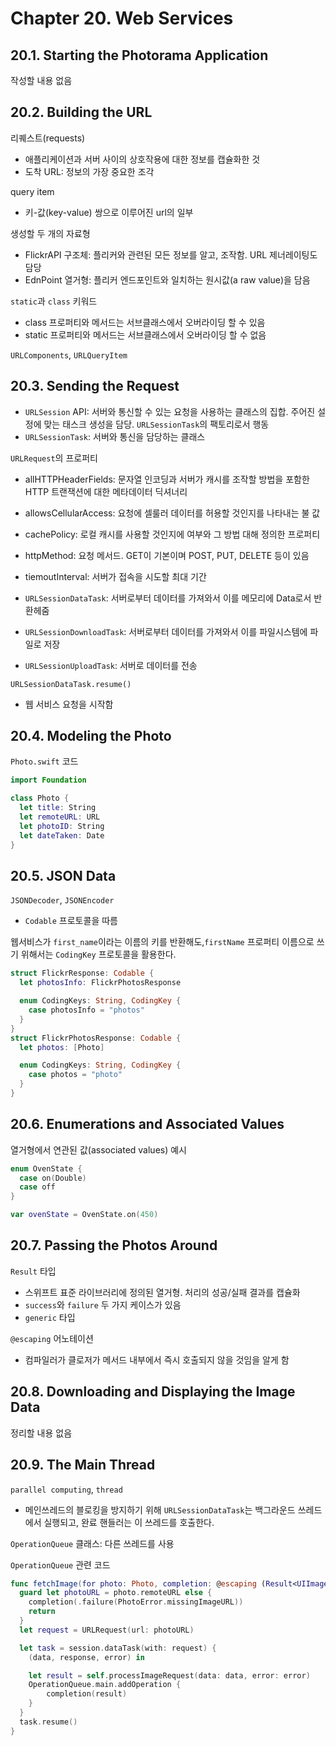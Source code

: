 # Chapter 20. Web Services

## 20.1. Starting the Photorama Application

작성할 내용 없음

## 20.2. Building the URL

리퀘스트(requests)

- 애플리케이션과 서버 사이의 상호작용에 대한 정보를 캡슐화한 것
- 도착 URL: 정보의 가장 중요한 조각

query item

- 키-값(key-value) 쌍으로 이루어진 url의 일부

생성할 두 개의 자료형

- FlickrAPI 구조체: 플리커와 관련된 모든 정보를 알고, 조작함. URL 제너레이팅도 담당
- EdnPoint 열거형: 플리커 엔드포인트와 일치하는 원시값(a raw value)을 담음

`static`과 `class` 키워드

- class 프로퍼티와 메서드는 서브클래스에서 오버라이딩 할 수 있음
- static 프로퍼티와 메서드는 서브클래스에서 오버라이딩 할 수 없음

`URLComponents`, `URLQueryItem`

## 20.3. Sending the Request

- `URLSession` API: 서버와 통신할 수 있는 요청을 사용하는 클래스의 집합. 주어진 설정에 맞는 태스크 생성을 담당. `URLSessionTask`의 팩토리로서 행동
- `URLSessionTask`: 서버와 통신을 담당하는 클래스

`URLRequest`의 프로퍼티

- allHTTPHeaderFields: 문자열 인코딩과 서버가 캐시를 조작할 방법을 포함한 HTTP 트랜잭션에 대한 메타데이터 딕셔너리
- allowsCellularAccess: 요청에 셀룰러 데이터를 허용할 것인지를 나타내는 불 값
- cachePolicy: 로컬 캐시를 사용할 것인지에 여부와 그 방법 대해 정의한 프로퍼티
- httpMethod: 요청 메서드. GET이 기본이며 POST, PUT, DELETE 등이 있음
- tiemoutInterval: 서버가 접속을 시도할 최대 기간

- `URLSessionDataTask`: 서버로부터 데이터를 가져와서 이를 메모리에 Data로서 반환헤줌
- `URLSessionDownloadTask`: 서버로부터 데이터를 가져와서 이를 파일시스템에 파일로 저장
- `URLSessionUploadTask`: 서버로 데이터를 전송

`URLSessionDataTask.resume()`

- 웹 서비스 요청을 시작함

## 20.4. Modeling the Photo

`Photo.swift` 코드

```swift
import Foundation

class Photo {
  let title: String
  let remoteURL: URL
  let photoID: String
  let dateTaken: Date
}
```

## 20.5. JSON Data

`JSONDecoder`, `JSONEncoder`

- `Codable` 프로토콜을 따름

웹서비스가 `first_name`이라는 이름의 키를 반환해도,`firstName` 프로퍼티 이름으로 쓰기 위해서는 `CodingKey` 프로토콜을 활용한다.

```swift
struct FlickrResponse: Codable {
  let photosInfo: FlickrPhotosResponse

  enum CodingKeys: String, CodingKey {
    case photosInfo = "photos"
  }
}
struct FlickrPhotosResponse: Codable {
  let photos: [Photo]

  enum CodingKeys: String, CodingKey {
    case photos = "photo"
  }
}
```

## 20.6. Enumerations and Associated Values

열거형에서 연관된 값(associated values) 예시

```swift
enum OvenState {
  case on(Double)
  case off
}

var ovenState = OvenState.on(450)
```

## 20.7. Passing the Photos Around

`Result` 타입

- 스위프트 표준 라이브러리에 정의된 열거형. 처리의 성공/실패 결과를 캡슐화
- `success`와 `failure` 두 가지 케이스가 있음
- `generic` 타입

`@escaping` 어노테이션

- 컴파일러가 클로저가 메서드 내부에서 즉시 호출되지 않을 것임을 알게 함

## 20.8. Downloading and Displaying the Image Data

정리할 내용 없음

## 20.9. The Main Thread

`parallel computing`, `thread`

- 메인쓰레드의 블로킹을 방지하기 위해 `URLSessionDataTask`는 백그라운드 쓰레드에서 실행되고, 완료 핸들러는 이 쓰레드를 호출한다.

`OperationQueue` 클래스: 다른 쓰레드를 사용

`OperationQueue` 관련 코드

```swift
func fetchImage(for photo: Photo, completion: @escaping (Result<UIImage, Error>) -> Void) {
  guard let photoURL = photo.remoteURL else {
    completion(.failure(PhotoError.missingImageURL))
    return
  }
  let request = URLRequest(url: photoURL)

  let task = session.dataTask(with: request) {
    (data, response, error) in

    let result = self.processImageRequest(data: data, error: error)
    OperationQueue.main.addOperation {
        completion(result)
    }
  }
  task.resume()
}
```
